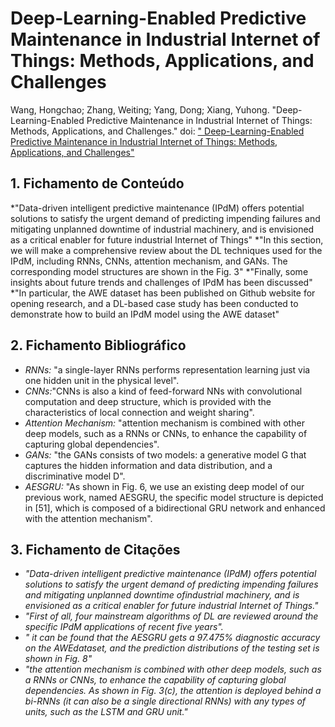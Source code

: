
# Deep-Learning-Enabled Predictive Maintenance in Industrial Internet of Things: Methods, Applications, and Challenges


Wang, Hongchao; Zhang, Weiting; Yang, Dong; Xiang, Yuhong. "Deep-Learning-Enabled Predictive Maintenance in Industrial Internet of Things: Methods, Applications, and Challenges." doi: [" Deep-Learning-Enabled Predictive Maintenance in Industrial Internet of Things: Methods, Applications, and Challenges"]( https://ieeexplore.ieee.org/document/9851995)


## 1. Fichamento de Conteúdo
*"Data-driven intelligent predictive maintenance (IPdM) offers potential solutions to satisfy the urgent demand of predicting impending failures and mitigating unplanned downtime of industrial machinery, and is envisioned as a critical enabler for future industrial Internet of Things"
*"In this section, we will make a comprehensive review about the DL techniques used for the IPdM, including RNNs, CNNs, attention mechanism, and GANs. The corresponding model structures are shown in the Fig. 3"​
*"Finally, some insights about future trends and challenges of IPdM has been discussed"​
*"In particular, the AWE dataset has been published on Github website for opening research, and a DL-based case study has been conducted to demonstrate how to build an IPdM model using the AWE dataset"

## 2. Fichamento Bibliográfico 

* _RNNs:_ "a single-layer RNNs performs representation learning just via one hidden unit in the physical level"​.
* _CNNs:_"CNNs is also a kind of feed-forward NNs with convolutional computation and deep structure, which is provided with the characteristics of local connection and weight sharing"​.
* _Attention Mechanism:_  "attention mechanism is combined with other deep models, such as a RNNs or CNNs, to enhance the capability of capturing global dependencies".​
* _GANs:_ "the GANs consists of two models: a generative model G that captures the hidden information and data distribution, and a discriminative model D"​.
* _AESGRU:_ "As shown in Fig. 6, we use an existing deep model of our previous work, named AESGRU, the specific model structure is depicted in [51], which is composed of a bidirectional GRU network and enhanced with the attention mechanism".

## 3. Fichamento de Citações 

* _"Data-driven intelligent predictive maintenance (IPdM) offers potential solutions to satisfy the urgent demand of predicting impending failures and mitigating unplanned downtime ofindustrial machinery, and is envisioned as a critical enabler for future industrial Internet of Things."_
* _"First of all, four mainstream algorithms of DL are reviewed around the specific IPdM applications of recent five years"._
* _" it can be found that the AESGRU gets a 97.475% diagnostic accuracy on the AWEdataset, and the prediction distributions of the testing set is shown in Fig. 8"_
* _"the attention mechanism is combined with other deep models, such as a RNNs or CNNs, to enhance the capability of capturing global dependencies. As shown in Fig. 3(c), the attention is deployed behind a bi-RNNs (it can also be a single directional RNNs) with any types of units, such as the LSTM and GRU unit."_

